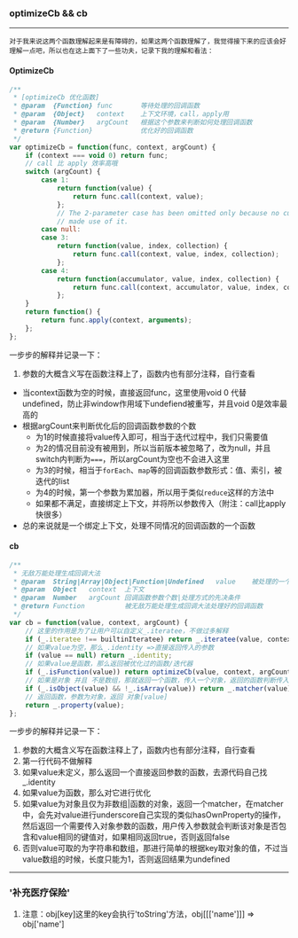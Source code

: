 ### optimizeCb && cb

-------

    对于我来说这两个函数理解起来是有障碍的，如果这两个函数理解了，我觉得接下来的应该会好理解一点吧，所以也在这上面下了一些功夫，记录下我的理解和看法：

#### OptimizeCb

    
```javascript
/**
 * [optimizeCb 优化函数]
 * @param  {Function} func       等待处理的回调函数
 * @param  {Object}   context    上下文环境，call，apply用
 * @param  {Number}   argCount   根据这个参数来判断如何处理回调函数 
 * @return {Function}            优化好的回调函数
 */
var optimizeCb = function(func, context, argCount) {
    if (context === void 0) return func;
    // call 比 apply 效率高哦
    switch (argCount) {
        case 1:
            return function(value) {
                return func.call(context, value);
            };
            // The 2-parameter case has been omitted only because no current consumers
            // made use of it.
        case null:
        case 3:
            return function(value, index, collection) {
                return func.call(context, value, index, collection);
            };
        case 4:
            return function(accumulator, value, index, collection) {
                return func.call(context, accumulator, value, index, collection);
            };
    }
    return function() {
        return func.apply(context, arguments);
    };
};
```
一步步的解释并记录一下：

1. 参数的大概含义写在函数注释上了，函数内也有部分注释，自行查看
+ 当context函数为空的时候，直接返回func，这里使用void 0 代替undefined，防止非window作用域下undefiend被重写，并且void 0是效率最高的
+ 根据argCount来判断优化后的回调函数参数的个数
    - 为1的时候直接将value传入即可，相当于迭代过程中，我们只需要值
    - 为2的情况目前没有被用到，所以当前版本被忽略了，改为null，并且switch内判断为```===```，所以argCount为空也不会进入这里
    - 为3的时候，相当于```forEach```、```map```等的回调函数参数形式：值、索引，被迭代的list
    - 为4的时候，第一个参数为累加器，所以用于类似```reduce```这样的方法中
    - 如果都不满足，直接绑定上下文，并将所以参数传入（附注：call比apply快很多）
+ 总的来说就是一个绑定上下文，处理不同情况的回调函数的一个函数

#### cb
```javascript
/**
 * 无敌万能处理生成回调大法
 * @param  String|Array|Object|Function|Undefined   value    被处理的一个字符串|对象|函数
 * @param  Object   context  上下文
 * @param  Number   argCount 回调函数参数个数|处理方式的先决条件
 * @return Function          被无敌万能处理生成回调大法处理好的回调函数
 */
var cb = function(value, context, argCount) {
    // 这里的作用是为了让用户可以自定义_.iteratee，不做过多解释
    if (_.iteratee !== builtinIteratee) return _.iteratee(value, context);
    // 如果value为空，那么_.identity =>直接返回传入的参数
    if (value == null) return _.identity;
    // 如果value是函数，那么返回被优化过的函数/迭代器
    if (_.isFunction(value)) return optimizeCb(value, context, argCount);
    // 如果是对象 并且 不是数组，那就返回一个函数，传入一个对象，返回的函数判断传入的对象是否包含value中的的键值对
    if (_.isObject(value) && !_.isArray(value)) return _.matcher(value);
    // 返回函数，参数为对象，返回 对象[value]
    return _.property(value);
};
```
一步步的解释并记录一下：

1. 参数的大概含义写在函数注释上了，函数内也有部分注释，自行查看
2. 第一行代码不做解释
3. 如果value未定义，那么返回一个直接返回参数的函数，去源代码自己找_.identity
4. 如果value为函数，那么对它进行优化
5. 如果value为对象且仅为非数组|函数的对象，返回一个matcher，在matcher中，会先对value进行underscore自己实现的类似hasOwnProperty的操作，然后返回一个需要传入对象参数的函数，用户传入参数就会判断该对象是否包含和value相同的键值对，如果相同返回true，否则返回false
6. 否则value可取的为字符串和数组，那进行简单的根据key取对象的值，不过当value数组的时候，长度只能为1，否则返回结果为undefined

-----------------

### '补充医疗保险'

1. 注意：obj[key]这里的key会执行'toString'方法，obj[[['name']]] => obj['name']
